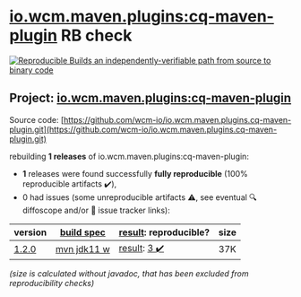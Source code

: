 [io.wcm.maven.plugins:cq-maven-plugin](https://central.sonatype.com/artifact/io.wcm.maven.plugins/cq-maven-plugin/1.2.0/versions) RB check
=======

[![Reproducible Builds](https://reproducible-builds.org/images/logos/rb.svg) an independently-verifiable path from source to binary code](https://reproducible-builds.org/)

## Project: [io.wcm.maven.plugins:cq-maven-plugin](https://central.sonatype.com/artifact/io.wcm.maven.plugins/cq-maven-plugin/1.2.0/versions)

Source code: [https://github.com/wcm-io/io.wcm.maven.plugins.cq-maven-plugin.git](https://github.com/wcm-io/io.wcm.maven.plugins.cq-maven-plugin.git)

rebuilding **1 releases** of io.wcm.maven.plugins:cq-maven-plugin:
- **1** releases were found successfully **fully reproducible** (100% reproducible artifacts :heavy_check_mark:),
- 0 had issues (some unreproducible artifacts :warning:, see eventual :mag: diffoscope and/or :memo: issue tracker links):

| version | [build spec](/BUILDSPEC.md) | [result](https://reproducible-builds.org/docs/jvm/): reproducible? | size |
| -- | --------- | ------ | -- |
| [1.2.0](https://central.sonatype.com/artifact/io.wcm.maven.plugins/cq-maven-plugin/1.2.0/pom) | [mvn jdk11 w](cq-maven-plugin-1.2.0.buildspec) | [result](cq-maven-plugin-1.2.0.buildinfo): [3 :heavy_check_mark: ](cq-maven-plugin-1.2.0.buildcompare) | 37K |

<i>(size is calculated without javadoc, that has been excluded from reproducibility checks)</i>
